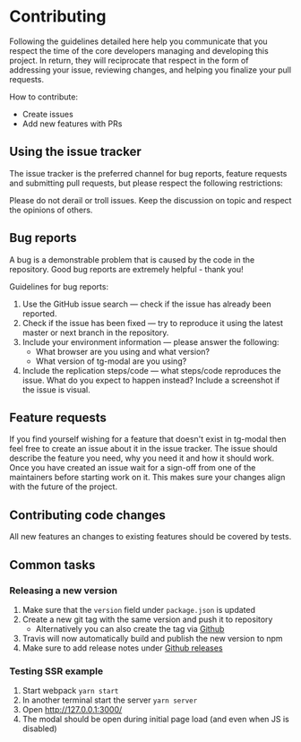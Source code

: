# Contributing

Following the guidelines detailed here help you communicate that you respect the time of the core developers managing and developing this project. In return, they will reciprocate that respect in the form of addressing your issue, reviewing changes, and helping you finalize your pull requests.

How to contribute:

- Create issues
- Add new features with PRs

## Using the issue tracker

The issue tracker is the preferred channel for bug reports, feature requests and submitting pull requests, but please respect the following restrictions:

Please do not derail or troll issues. Keep the discussion on topic and respect the opinions of others.

## Bug reports

A bug is a demonstrable problem that is caused by the code in the repository. Good bug reports are extremely helpful - thank you!

Guidelines for bug reports:

1. Use the GitHub issue search — check if the issue has already been reported.
2. Check if the issue has been fixed — try to reproduce it using the latest master or next branch in the repository.
3. Include your environment information — please answer the following:
   - What browser are you using and what version?
   - What version of tg-modal are you using?
4. Include the replication steps/code — what steps/code reproduces the issue. What do you expect to happen instead? Include a screenshot if the issue is visual.

## Feature requests

If you find yourself wishing for a feature that doesn't exist in tg-modal then feel free to create an issue about it in the issue tracker. The issue should describe the feature you need, why you need it and how it should work. Once you have created an issue wait for a sign-off from one of the maintainers before starting work on it. This makes sure your changes align with the future of the project.

## Contributing code changes

All new features an changes to existing features should be covered by tests.

## Common tasks

### Releasing a new version

1. Make sure that the `version` field under `package.json` is updated
2. Create a new git tag with the same version and push it to repository
   - Alternatively you can also create the tag via [Github](https://github.com/thorgate/tg-modal/releases/new)
3. Travis will now automatically build and publish the new version to npm
4. Make sure to add release notes under [Github releases](https://github.com/thorgate/tg-modal/releases)

### Testing SSR example

1. Start webpack `yarn start`
2. In another terminal start the server `yarn server`
3. Open http://127.0.0.1:3000/
4. The modal should be open during initial page load (and even when JS is disabled)
